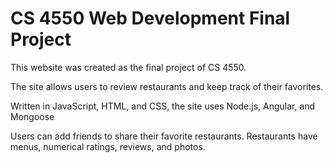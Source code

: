 # CS 4550 Web Development Final Project
This website was created as the final project of CS 4550.

The site allows users to review restaurants and keep track of their favorites.

Written in JavaScript, HTML, and CSS, the site uses Node.js, Angular, and Mongoose

Users can add friends to share their favorite restaurants. Restaurants have menus, numerical ratings, reviews, and photos.
